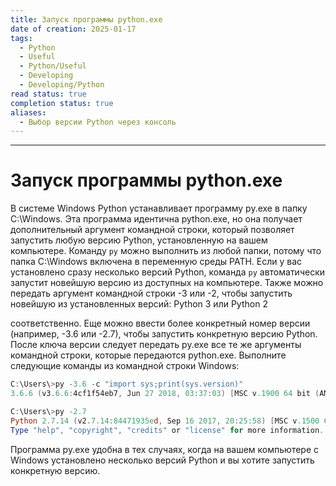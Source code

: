 ```yaml
---
title: Запуск программы python.exe
date of creation: 2025-01-17
tags:
  - Python
  - Useful
  - Python/Useful
  - Developing
  - Developing/Python
read status: true
completion status: true
aliases:
  - Выбор версии Python через консоль
---
```

---
# Запуск программы python.exe

В системе Windows Python устанавливает программу py.exe в папку C:\Windows. Эта программа идентична python.exe, но она получает дополнительный аргумент командной строки, который позволяет запустить любую версию Python, установленную на вашем компьютере. Команду `py` можно выполнить из любой папки, потому что папка C:\Windows включена в переменную среды PATH. Если у вас установлено сразу несколько версий Python, команда `py` автоматически запустит новейшую версию из доступных на компьютере. Также можно передать аргумент командной строки -3 или -2, чтобы запустить новейшую из установленных версий: Python 3 или Python 2

соответственно. Еще можно ввести более конкретный номер версии (например, -3.6 или -2.7), чтобы запустить конкретную версию Python. После ключа версии следует передать py.exe все те же аргументы командной строки, которые передаются python.exe. Выполните следующие команды из командной строки Windows:

```PowerShell
C:\Users\>py -3.6 -c "import sys;print(sys.version)"
3.6.6 (v3.6.6:4cf1f54eb7, Jun 27 2018, 03:37:03) [MSC v.1900 64 bit (AMD64)]
```

```PowerShell
C:\Users\>py -2.7
Python 2.7.14 (v2.7.14:84471935ed, Sep 16 2017, 20:25:58) [MSC v.1500 64 bit (AMD64)] on win32
Type "help", "copyright", "credits" or "license" for more information. >>>
```

Программа py.exe удобна в тех случаях, когда на вашем компьютере с Windows установлено несколько версий Python и вы хотите запустить конкретную версию.
